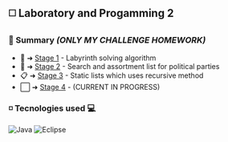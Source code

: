 ## ◻️ Laboratory and Progamming 2 
### 📌 Summary *(ONLY MY CHALLENGE HOMEWORK)*
 
 * 🌄 ➜ [Stage 1]() - Labyrinth solving algorithm
 * 🔎 ➜ [Stage 2]() - Search and assortment list for political parties
 * 📋 ➜ [Stage 3]() - Static lists which uses recursive method
 * ⬜️ ➜ [Stage 4]() - (CURRENT IN PROGRESS)


### ◽️ Tecnologies used 💻
 <div style="display: inline_block">
    <img align="center" alt="Java" src="https://img.shields.io/badge/Java-ED8B00?style=for-the-badge&logo=openjdk&logoColor=white">
    <img align="center" alt="Eclipse" src="https://img.shields.io/badge/Eclipse-2C2255?style=for-the-badge&logo=eclipse&logoColor=white">
</div>